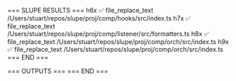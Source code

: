 === SLUPE RESULTS ===
h6x ✅ file_replace_text /Users/stuart/repos/slupe/proj/comp/hooks/src/index.ts
h7x ✅ file_replace_text /Users/stuart/repos/slupe/proj/comp/listener/src/formatters.ts
h8x ✅ file_replace_text /Users/stuart/repos/slupe/proj/comp/orch/src/index.ts
h9x ✅ file_replace_text /Users/stuart/repos/slupe/proj/comp/orch/src/index.ts
=== END ===

=== OUTPUTS ===
=== END ===